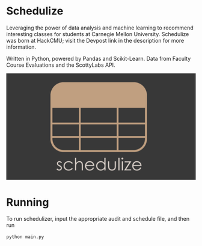 # Schedulize
Leveraging the power of data analysis and machine learning to recommend interesting classes for students at Carnegie Mellon University. Schedulize was born at HackCMU; visit the Devpost link in the description for more information.

Written in Python, powered by Pandas and Scikit-Learn.
Data from Faculty Course Evaluations and the ScottyLabs API.

![Schedulize Icon](images/logo.png)

# Running
To run schedulizer, input the appropriate audit and schedule file, and then run
```
python main.py
```
